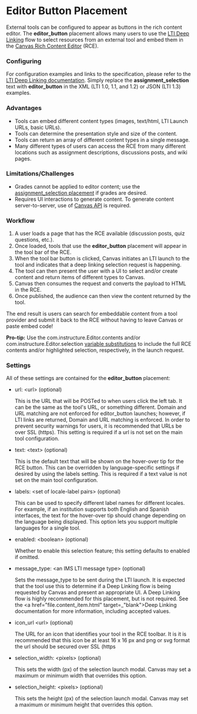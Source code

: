 Editor Button Placement
==============

External tools can be configured to appear as buttons in the rich content editor.
The **editor_button** placement allows many users to use the <a 
href="file.content_item.html" target="_blank">LTI Deep Linking</a> 
flow to select resources from an external tool and embed them in the 
<a href="https://community.canvaslms.com/docs/DOC-10728-67952720342"
target="_blank">Canvas Rich Content Editor</a> (RCE). 

### Configuring
For configuration examples and links to the specification, please refer to the <a 
href="file.content_item.html" target="_blank">LTI 
Deep Linking documentation</a>. Simply replace the **assignment_selection** text
with **editor_button** in the XML (LTI 1.0, 1.1, and 1.2) or JSON (LTI 1.3) examples.

### Advantages
- Tools can embed different content types (images, text/html, LTI Launch URLs,
basic URLs).
- Tools can determine the presentation style and size of the content.
- Tools can return an array of different content types in a single message.
- Many different types of users can access the RCE from many different locations
such as assignment descriptions, discussions posts, and wiki pages.


### Limitations/Challenges
- Grades cannot be applied to editor content; use the 
<a href="file.assignment_selection_placement.html" target="_blank">assignment_selection
placement</a> if grades are desired.
- Requires UI interactions to generate content. To generate content server-to-server,
use of <a href="file.oauth.html#accessing-canvas-api" target="_blank">Canvas API</a> is required.


### Workflow
1. A user loads a page that has the RCE available (discussion posts, quiz
questions, etc.). 
2. Once loaded, tools that use the **editor_button** placement 
will appear in the tool bar of the RCE. 
3. When the tool bar button is clicked, Canvas initiates an LTI launch to the 
tool and indicates that a deep linking selection request is happening.
4. The tool can then present the user with a UI to select and/or create content and return 
items of different types to Canvas.
5. Canvas then consumes the request and converts the payload to HTML in the RCE.
6. Once published, the audience can then view the content returned by the tool.

The end result is users can search for embeddable content from a tool provider 
and submit it back to the RCE without having to leave Canvas or paste embed code!

**Pro-tip:** Use the com.instructure.Editor.contents and/or com.instructure.Editor.selection
<a href="file.tools_variable_substitutions.html" 
target="_blank">variable substitutions</a> to include the full RCE contents and/or 
highlighted selection, respectively, in the launch request.

### Settings
All of these settings are contained for the **editor_button** placement:

-   url: &lt;url&gt; (optional)

    This is the URL that will be POSTed to when users click the left tab. It can
     be the same as the tool's URL, or something different. Domain and URL 
     matching are not enforced for editor_button launches; however, if LTI links
     are returned, Domain and URL matching is enforced. In order to prevent 
     security warnings for users, it is recommended that URLs be over SSL (https).
     This setting is required if a url is not set on the main tool configuration.

-   text: &lt;text&gt; (optional)

    This is the default text that will be shown on the hover-over tip for the RCE
    button. This can be overridden by language-specific settings if desired by 
    using the labels setting. This is required if a text value is not set on the main tool configuration.

-   labels: &lt;set of locale-label pairs&gt; (optional)

    This can be used to specify different label names for different locales. 
    For example, if an institution supports both English and Spanish interfaces,
    the text for the hover-over tip should change depending on the language 
    being displayed. This option lets you support multiple languages for a single tool.

-   enabled: &lt;boolean&gt; (optional)

    Whether to enable this selection feature; this setting defaults to enabled if omitted.

-   message_type: &lt;an IMS LTI message type&gt; (optional)

    Sets the message_type to be sent during the LTI launch. It is expected that 
    the tool use this to determine if a Deep Linking flow is being requested by
    Canvas and present an appropriate UI. A Deep Linking flow is highly recommended
    for this placement, but is not required. See the 
    <a href="file.content_item.html" target=_"blank">Deep Linking 
    documentation</a> for more information, including accepted values.

-   icon_url &lt;url&gt; (optional)

    The URL for an icon that identifies your tool in the RCE toolbar. It is 
    it is recommended that this icon be at least 16 x 16 px and png or svg format
    the url should be secured over SSL (https

-   selection_width: &lt;pixels&gt; (optional)

    This sets the width (px) of the selection launch modal. Canvas may set a 
    maximum or minimum width that overrides this option.

-   selection_height: &lt;pixels&gt; (optional)

    This sets the height (px) of the selection launch modal. Canvas may set a 
    maximum or minimum height that overrides this option.

